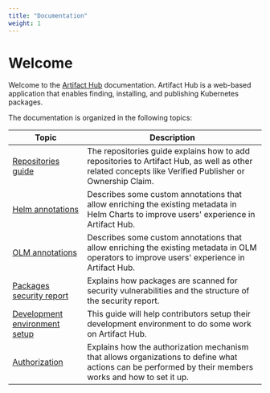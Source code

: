 ```yaml
---
title: "Documentation"
weight: 1
---
```


# Welcome

Welcome to the [Artifact Hub](https://artifacthub.io/) documentation. Artifact Hub is a web-based application that enables finding, installing, and publishing Kubernetes packages.


The documentation is organized in the following topics:


|Topic|Description|
|-|-|
|[Repositories guide](/docs/topics/repositories)|The repositories guide explains how to add repositories to Artifact Hub, as well as other related concepts like Verified Publisher or Ownership Claim.|
|[Helm annotations](/docs/topics/annotations/helm)|Describes some custom annotations that allow enriching the existing metadata in Helm Charts to improve users' experience in Artifact Hub.|
|[OLM annotations](/docs/topics/annotations/olm)|Describes some custom annotations that allow enriching the existing metadata in OLM operators to improve users' experience in Artifact Hub.|
|[Packages security report](/docs/topics/security_report)|Explains how packages are scanned for security vulnerabilities and the structure of the security report.|
|[Development environment setup](/docs/topics/dev)|This guide will help contributors setup their development environment to do some work on Artifact Hub.|
|[Authorization](/docs/topics/authorization)|Explains how the authorization mechanism that allows organizations to define what actions can be performed by their members works and how to set it up.|

